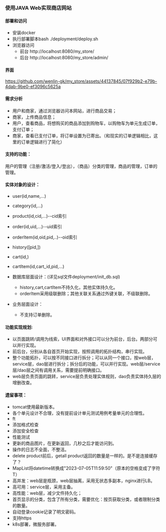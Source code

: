### 使用JAVA Web实现商店网站

#### 部署和访问
- 安装docker
- 执行部署脚本bash ./deployment/deploy.sh
- 浏览器访问
  - 前台 http://localhost:8080/my_store/
  - 后台 http://localhost:8080/my_store/admin/


#### 界面
https://github.com/wenlin-gk/my_store/assets/44137845/07f929b2-e79b-4dab-9be0-ef3096c5625a


#### 需求分析
- 用户和商家，通过浏览器访问本网站，进行商品交易；
- 商家，上传商品信息；
- 用户，查看商品，将想购买的商品添加到购物车，以购物车为单元生成订单，支付订单；
- 商家，查看已支付订单，将订单设置为已寄出。（和现实的订单逻辑相比，这里的订单逻辑进行了简化）


#### 支持的功能：
  用户的管理（注册/激活/登入/登出），（商品）分类的管理，商品的管理，订单的管理。


#### 实体对象的设计：
- user(id,name,...)
- category(id,...)
- product(id,cid,...)--cid索引
- order(id,uid,...)--uid索引
- orderItem(id,oid,pid,..)--oid索引

- history([pid,])
- cart(id,)
- cartItem(id,cart_id,pid,...)

- 数据库层面设计：(详见sql文件deployment/init_db.sql)
  - history,cart,cartItem不持久化，其他实体持久化。
  - orderItem采用级联删除；其他关联关系通过外键关联，不级联删除。
- 业务层面设计：
  - 不支持订单删除。


#### 功能实现规划:
- 以页面跳转/调用为线索，UI界面和对外接口可以分为前台，后台。两部分可以并行实现。
- 前后台，分别从各自首页开始实现，按照调用的拓扑结构，串行实现。
- 整个功能拓扑，可以按不同接口进行拆分；可以从同一个接口，按web层，service层，dao层进行拆分；拆分后的功能，可以并行实现。web层/service层/dao层之间有调用关系，需要提前明确接口。
- web层负责页面的跳转，service层负责处理实体规则，dao负责实体持久层的增删改查。


#### 遗留事项：
- tomcat使用最新版本。
- 各个单元设计不合理，没有提前设计单元测试用例考量单元的合理性。
- ft
- 添加格式检查
- 添加安全检查
- 性能测试
- 更新的商品图片，在更新返回，几秒之后才能访问到。
- 操作的日志不全面，不整洁。
- delete product前后，getall product返回的数量是一样的。是不是连接缓存了？
- MapList将datetime转换成"2023-07-05T11:59:50"（原本的空格变成了字符T）
- 高并发：web层是瓶颈，web层抽离，采用无状态多副本，nginx进行LB。
- 高可用：service层，采用主备。
- 高性能：web层，减少文件持久化；
- 首页显示的分类，包含了所有分类，需要优化：按页获取分类，或者限制分类的数量。
- 自动登录cookie记录了明文密码。
- 支持https
- k8s部署，微服务部署。

